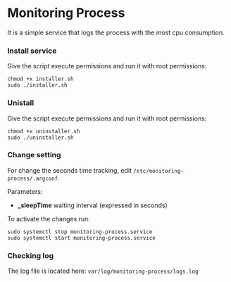 # Monitoring Process

It is a simple service that logs the process with the most cpu consumption.

### Install service

Give the script execute permissions and run it with root permissions:

```shell
chmod +x installer.sh 
sudo ./installer.sh
```



### Unistall

Give the script execute permissions and run it with root permissions:

```shell
chmod +x uninstaller.sh
sudo ./uninstaller.sh
```



### Change setting

For change the seconds time tracking, edit `/etc/monitoring-process/.argconf`.

Parameters:

-  **_sleepTime** waiting interval (expressed in seconds)

To activate the changes run:

```shell
sudo systemctl stop monitoring-process.service
sudo systemctl start monitoring-process.service
```



### Checking log

The log file is located here: `var/log/monitoring-process/logs.log`




